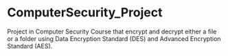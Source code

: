# ComputerSecurity_Project
Project in Computer Security Course that encrypt and decrypt either a file or a folder using Data Encryption Standard (DES) and Advanced Encryption Standard (AES).
